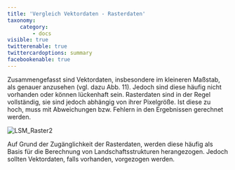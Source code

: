 ```yaml
---
title: 'Vergleich Vektordaten - Rasterdaten'
taxonomy:
    category:
        - docs
visible: true
twitterenable: true
twittercardoptions: summary
facebookenable: true
---
```


Zusammengefasst sind Vektordaten, insbesondere im kleineren Maßstab, als genauer anzusehen (vgl. dazu Abb. 11). Jedoch sind diese häufig nicht vorhanden oder können lückenhaft sein. Rasterdaten sind in der Regel vollständig, sie sind jedoch abhängig von ihrer Pixelgröße. Ist diese zu hoch, muss mit Abweichungen bzw. Fehlern in den Ergebnissen gerechnet werden.

![LSM_Raster2](Raster_1.png?lightbox=800&classes=caption "Abb. 11: Vergleich Rasterdaten-Vektordaten")

Auf Grund der Zugänglichkeit der Rasterdaten, werden diese häufig als Basis für die Berechnung von Landschaftsstrukturen herangezogen. Jedoch sollten Vektordaten, falls vorhanden, vorgezogen werden.
